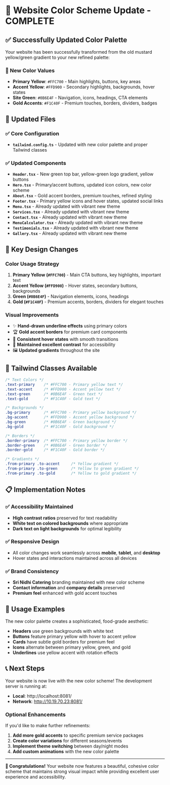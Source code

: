 # 🎨 Website Color Scheme Update - COMPLETE

## ✅ Successfully Updated Color Palette

Your website has been successfully transformed from the old mustard yellow/green gradient to your new refined palette:

### 🎯 New Color Values
- **Primary Yellow**: `#FFC700` - Main highlights, buttons, key areas
- **Accent Yellow**: `#FFD900` - Secondary highlights, backgrounds, hover states  
- **Site Green**: `#0B6E4F` - Navigation, icons, headings, CTA elements
- **Gold Accents**: `#F1C40F` - Premium touches, borders, dividers, badges

## 📁 Updated Files

### ✅ Core Configuration
- **`tailwind.config.ts`** - Updated with new color palette and proper Tailwind classes

### ✅ Updated Components
- **`Header.tsx`** - New green top bar, yellow-green logo gradient, yellow buttons
- **`Hero.tsx`** - Primary/accent buttons, updated icon colors, new color scheme
- **`About.tsx`** - Gold accent borders, premium touches, refined styling
- **`Footer.tsx`** - Primary yellow icons and hover states, updated social links
- **`Menu.tsx`** - Already updated with vibrant new theme
- **`Services.tsx`** - Already updated with vibrant new theme  
- **`Contact.tsx`** - Already updated with vibrant new theme
- **`MenuCalculator.tsx`** - Already updated with vibrant new theme
- **`Testimonials.tsx`** - Already updated with vibrant new theme
- **`Gallery.tsx`** - Already updated with vibrant new theme

## 🎨 Key Design Changes

### Color Usage Strategy
1. **Primary Yellow (`#FFC700`)** - Main CTA buttons, key highlights, important text
2. **Accent Yellow (`#FFD900`)** - Hover states, secondary buttons, backgrounds
3. **Green (`#0B6E4F`)** - Navigation elements, icons, headings
4. **Gold (`#F1C40F`)** - Premium accents, borders, dividers for elegant touches

### Visual Improvements
- ✨ **Hand-drawn underline effects** using primary colors
- 🏆 **Gold accent borders** for premium card components  
- 🎯 **Consistent hover states** with smooth transitions
- 📱 **Maintained excellent contrast** for accessibility
- 🖼️ **Updated gradients** throughout the site

## 🚀 Tailwind Classes Available

```css
/* Text Colors */
.text-primary    /* #FFC700 - Primary yellow text */
.text-accent     /* #FFD900 - Accent yellow text */
.text-green      /* #0B6E4F - Green text */
.text-gold       /* #F1C40F - Gold text */

/* Backgrounds */
.bg-primary      /* #FFC700 - Primary yellow background */
.bg-accent       /* #FFD900 - Accent yellow background */
.bg-green        /* #0B6E4F - Green background */
.bg-gold         /* #F1C40F - Gold background */

/* Borders */
.border-primary  /* #FFC700 - Primary yellow border */
.border-green    /* #0B6E4F - Green border */
.border-gold     /* #F1C40F - Gold border */

/* Gradients */
.from-primary .to-accent     /* Yellow gradient */
.from-primary .to-green      /* Yellow to green gradient */
.from-primary .to-gold       /* Yellow to gold gradient */
```

## 📋 Implementation Notes

### ✅ Accessibility Maintained
- **High contrast ratios** preserved for text readability
- **White text on colored backgrounds** where appropriate
- **Dark text on light backgrounds** for optimal legibility

### ✅ Responsive Design
- All color changes work seamlessly across **mobile**, **tablet**, and **desktop**
- Hover states and interactions maintained across all devices

### ✅ Brand Consistency
- **Sri Nidhi Catering** branding maintained with new color scheme
- **Contact information** and **company details** preserved
- **Premium feel** enhanced with gold accent touches

## 🎯 Usage Examples

The new color palette creates a sophisticated, food-grade aesthetic:

- **Headers** use green backgrounds with white text
- **Buttons** feature primary yellow with hover to accent yellow
- **Cards** have subtle gold borders for premium feel
- **Icons** alternate between primary yellow, green, and gold
- **Underlines** use yellow accent with rotation effects

## 📞 Next Steps

Your website is now live with the new color scheme! The development server is running at:
- **Local**: http://localhost:8081/
- **Network**: http://10.19.70.23:8081/

### Optional Enhancements
If you'd like to make further refinements:
1. **Add more gold accents** to specific premium service packages
2. **Create color variations** for different seasons/events  
3. **Implement theme switching** between day/night modes
4. **Add custom animations** with the new color palette

---

**🎉 Congratulations!** Your website now features a beautiful, cohesive color scheme that maintains strong visual impact while providing excellent user experience and accessibility.
